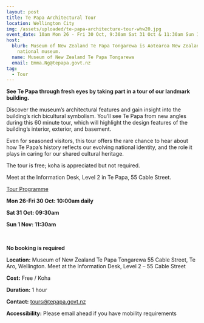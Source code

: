 ```yaml
---
layout: post
title: Te Papa Architectural Tour
location: Wellington City
img: /assets/uploaded/te-papa-architecture-tour-whw20.jpg
event_date: 10am Mon 26 - Fri 30 Oct, 9:30am Sat 31 Oct & 11:30am Sun 1 Nov
host:
  blurb: Museum of New Zealand Te Papa Tongarewa is Aotearoa New Zealand's
    national museum.
  name: Museum of New Zealand Te Papa Tongarewa
  email: Emma.Ng@tepapa.govt.nz
tag:
  - Tour
---
```

**See Te Papa through fresh eyes by taking part in a tour of our landmark building.** 

Discover the museum’s architectural features and gain insight into the building’s rich bicultural symbolism. You’ll see Te Papa from new angles during this 60 minute tour, which will highlight the design features of the building’s interior, exterior, and basement.

Even for seasoned visitors, this tour offers the rare chance to hear about how Te Papa’s history reflects our evolving national identity, and the role it plays in caring for our shared cultural heritage.

The tour is free; koha is appreciated but not required.

Meet at the Information Desk, Level 2 in Te Papa, 55 Cable Street. 

<u>Tour Programme</u>

**Mon 26-Fri 30 Oct: 10:00am daily** 

**Sat 31 Oct: 09:30am** 

**Sun 1 Nov: 11:30am**

<br>

**No booking is required**

**Location:** Museum of New Zealand Te Papa Tongarewa 55 Cable Street, Te Aro, Wellington. Meet at the Information Desk, Level 2 – 55 Cable Street

**Cost:** Free / Koha

**Duration:** 1 hour

**Contact:** tours@tepapa.govt.nz

**Accessibility:** Please email ahead if you have mobility requirements